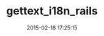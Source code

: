 ---
layout: post
title:  "gettext_i18n_rails"
repo:   "grosser/gettext_i18n_rails"
date:   2015-02-18 17:25:15
gemurl: http://github.com/grosser/gettext_i18n_rails
---